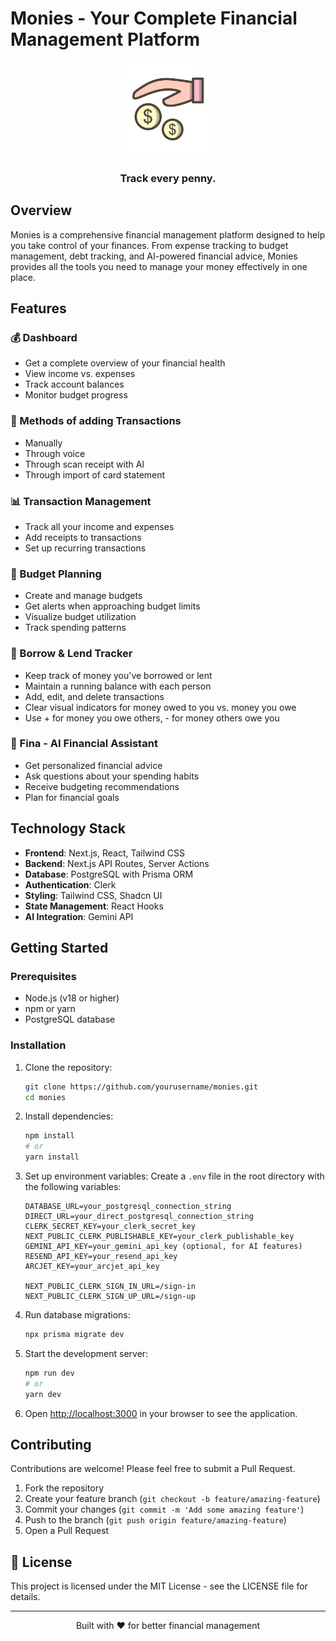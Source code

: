 # Monies - Your Complete Financial Management Platform

<div align="center">
  <img src="/public/logo.png" alt="Monies Logo" width="150" />
  <h3>Track every penny.</h3>
</div>

## Overview

Monies is a comprehensive financial management platform designed to help you take control of your finances. From expense tracking to budget management, debt tracking, and AI-powered financial advice, Monies provides all the tools you need to manage your money effectively in one place.

## Features

### 💰 Dashboard
- Get a complete overview of your financial health
- View income vs. expenses
- Track account balances
- Monitor budget progress

### 💸 Methods of adding Transactions
- Manually
- Through voice
- Through scan receipt with AI
- Through import of card statement

### 📊 Transaction Management
- Track all your income and expenses
- Add receipts to transactions
- Set up recurring transactions

### 📝 Budget Planning
- Create and manage budgets
- Get alerts when approaching budget limits
- Visualize budget utilization
- Track spending patterns

### 🤝 Borrow & Lend Tracker
- Keep track of money you've borrowed or lent
- Maintain a running balance with each person
- Add, edit, and delete transactions
- Clear visual indicators for money owed to you vs. money you owe
- Use + for money you owe others, - for money others owe you

### 🤖 Fina - AI Financial Assistant
- Get personalized financial advice
- Ask questions about your spending habits
- Receive budgeting recommendations
- Plan for financial goals

## Technology Stack

- **Frontend**: Next.js, React, Tailwind CSS
- **Backend**: Next.js API Routes, Server Actions
- **Database**: PostgreSQL with Prisma ORM
- **Authentication**: Clerk
- **Styling**: Tailwind CSS, Shadcn UI
- **State Management**: React Hooks
- **AI Integration**: Gemini API

## Getting Started

### Prerequisites

- Node.js (v18 or higher)
- npm or yarn
- PostgreSQL database

### Installation

1. Clone the repository:
   ```bash
   git clone https://github.com/yourusername/monies.git
   cd monies
   ```

2. Install dependencies:
   ```bash
   npm install
   # or
   yarn install
   ```

3. Set up environment variables:
   Create a `.env` file in the root directory with the following variables:
   ```
   DATABASE_URL=your_postgresql_connection_string
   DIRECT_URL=your_direct_postgresql_connection_string
   CLERK_SECRET_KEY=your_clerk_secret_key
   NEXT_PUBLIC_CLERK_PUBLISHABLE_KEY=your_clerk_publishable_key
   GEMINI_API_KEY=your_gemini_api_key (optional, for AI features)
   RESEND_API_KEY=your_resend_api_key
   ARCJET_KEY=your_arcjet_api_key
   
   NEXT_PUBLIC_CLERK_SIGN_IN_URL=/sign-in
   NEXT_PUBLIC_CLERK_SIGN_UP_URL=/sign-up
   ```

4. Run database migrations:
   ```bash
   npx prisma migrate dev
   ```

5. Start the development server:
   ```bash
   npm run dev
   # or
   yarn dev
   ```

6. Open [http://localhost:3000](http://localhost:3000) in your browser to see the application.

## Contributing

Contributions are welcome! Please feel free to submit a Pull Request.

1. Fork the repository
2. Create your feature branch (`git checkout -b feature/amazing-feature`)
3. Commit your changes (`git commit -m 'Add some amazing feature'`)
4. Push to the branch (`git push origin feature/amazing-feature`)
5. Open a Pull Request

## 📄 License

This project is licensed under the MIT License - see the LICENSE file for details.


---

<div align="center">
  <p>Built with ❤️ for better financial management</p>
</div>
